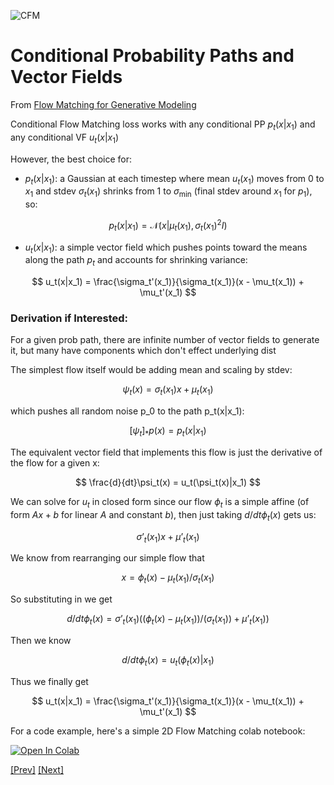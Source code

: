 ![CFM](../../Images/Screenshot%202024-12-29%20at%203.11.54 PM.png)

# Conditional Probability Paths and Vector Fields

From [Flow Matching for Generative Modeling](https://arxiv.org/pdf/2210.02747)

Conditional Flow Matching loss works with any conditional PP $p_t(x|x_1)$ and any conditional VF $u_t(x|x_1)$

However, the best choice for:

- $p_t(x|x_1)$: a Gaussian at each timestep where mean $u_t(x_1)$ moves from 0 to $x_1$ and stdev $\sigma_t(x_1)$ shrinks from 1 to $\sigma_{\text{min}}$ (final stdev around $x_1$ for $p_1$), so: 
    
$$
p_t(x|x_1) = \mathcal{N}(x|\mu_t(x_1), \sigma_t(x_1)^2I)
$$
    
- $u_t(x|x_1)$: a simple vector field which pushes points toward the means along the path $p_t$ and accounts for shrinking variance: 
    
$$
u_t(x|x_1) = \frac{\sigma_t'(x_1)}{\sigma_t(x_1)}(x - \mu_t(x_1)) + \mu_t'(x_1)
$$
    

### Derivation if Interested:

For a given prob path, there are infinite number of vector fields to generate it, but many have components which don't effect underlying dist

The simplest flow itself would be adding mean and scaling by stdev:

$$
\psi_t(x) = \sigma_t(x_1)x + \mu_t(x_1)
$$

which pushes all random noise p_0 to the path p_t(x|x_1):

$$
[\psi_t]_* p(x) = p_t(x|x_1)
$$

The equivalent vector field that implements this flow is just the derivative of the flow for a given x:

$$
\frac{d}{dt}\psi_t(x) = u_t(\psi_t(x)|x_1)
$$

We can solve for $u_t$ in closed form since our flow $\phi_t$ is a simple affine (of form $Ax + b$ for linear $A$ and constant $b$), then just taking $d/dt\phi_t(x)$ gets us:

$$
\sigma’_t(x_1)x + \mu’_t(x_1)
$$

We know from rearranging our simple flow that 

$$
x = \phi_t(x) - \mu_t(x_1) / \sigma_t(x_1)
$$

So substituting in we get 

$$
d/dt \phi_t(x) = \sigma’_t(x_1) ((\phi_t(x) - \mu_t(x_1))/(\sigma_t(x_1)) + \mu’_t(x_1))
$$

Then we know

$$
d/dt \phi_t(x) = u_t(\phi_t(x)|x_1)
$$

Thus we finally get 

$$
u_t(x|x_1) = \frac{\sigma_t'(x_1)}{\sigma_t(x_1)}(x - \mu_t(x_1)) + \mu_t'(x_1)
$$

For a code example, here's a simple 2D Flow Matching colab notebook: 

[![Open In Colab](https://colab.research.google.com/assets/colab-badge.svg)](https://colab.research.google.com/drive/1DPXh1Qw1GXGGpgBLy7qjGvkH1MgB9lxz#scrollTo=SRoDWaO7mEW9)

[[Prev]](./Conditional%20Flow%20Matching.md) [[Next]](../3.4:%20Diffusion%20and%20Optimal%20Transport%20as%20Flows/Diffusion%20Flow.md)